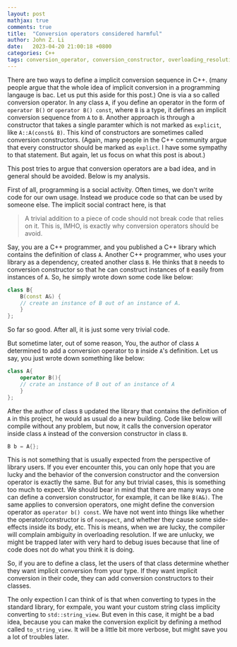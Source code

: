 ```yaml
---
layout: post
mathjax: true
comments: true
title:  "Conversion operators considered harmful"
author: John Z. Li
date:   2023-04-20 21:00:18 +0800
categories: C++
tags: conversion_operator, conversion_constructor, overloading_resolution
---
```

There are two ways to define a implicit conversion sequence in C++. (many people
argue that the whole idea of implicit conversion in a programming langauge is bac.
Let us put this aside for this post.) One is via a so called conversion operator.
In any class `A`, if you define an operator in the form of `operator B()` or
`operator B() const`, where `B` is a type, it defines an implicit conversion
sequence from `A` to `B`. Another approach is through a constructor that takes
a single paramter which is not marked as `explicit`, like `A::A(const& B)`. This
kind of constructors are sometimes called conversion constructors. (Again, many
people in the C++ community argue that every constructor should be marked as `explict`.
I have some sympathy to that statement. But again, let us focus on what this post
is about.)

This post tries to argue that conversion operators are a bad idea, and in general
should be avoided. Below is my analysis.

First of all, programming is a social activity. Often times, we don't write code
for our own usage. Instead we produce code so that can be used by someone else.
The implicit social contract here, is that
> A trivial addition to a piece of code should not break code that relies on it.
This is, IMHO, is exactly why conversion operators should be avoid.

Say, you are a C++ programmer, and you published a C++ library which contains the
definition of class `A`. Another C++ programmer, who uses your library as a dependency,
created another class `B`. He thinks that `B` needs to conversion constructor so
that he can construct instances of `B` easily from instances of `A`. So, he simply
wrote down some code like below:
```cpp
class B{
	B(const A&) {
	// create an instance of B out of an instance of A.
	}
};
```
So far so good. After all, it is just some very trivial code.

But sometime later, out of some reason, You, the author of class `A` determined to
add a conversion operator to `B` inside `A`'s definition. Let us say, you just
wrote down something like below:
```cpp
class A{
	operator B(){
	// crate an instance of B out of an instance of A
	}
};
```
After the author of class `B` updated the library that contains the definition of
`A` in this project, he would as usual do a new building. Code like below will
compile without any problem, but now, it calls the conversion operator inside class
`A` instead of the conversion constructor in class `B`.
```cpp
B b = A{};
```
This is not something that is usually expected from the perspective of library
users. If you ever encounter this, you can only hope that you are lucky and the
behavior of the conversion constructor and the conversion operator is exactly the
same. But for any but trivial cases, this is something too much to expect. We
should bear in mind that there are many ways one can define a conversion constructor,
for example, it can be like `B(A&)`. The same applies to conversion operators, one
might define the conversion operator as `operator b() const`. We have not went into
things like whether the operator/constructor is of `noexpect`, and whether they
cause some side-effects inside its body, etc. This is means, when we are lucky,
the compiler will complain ambiguity in overloading resolution. If we are unlucky,
we might be trapped later with very hard to debug isues because that line of code
does not do what you think it is doing.

So, if you are to define a class, let the users of that class determine whether
they want implicit conversion from your type. If they want implicit conversion
in their code, they can add conversion constructors to their classes.

The only expection I can think of is that when converting to types in the standard
library, for exmpale, you want your custom string class implicity converting to
`std::string_view`. But even in this case, it might be a bad idea, because you
can make the conversion explicit by defining a method called `to_string_view`.
It will be a little bit more verbose, but might save you a lot of troubles later.

